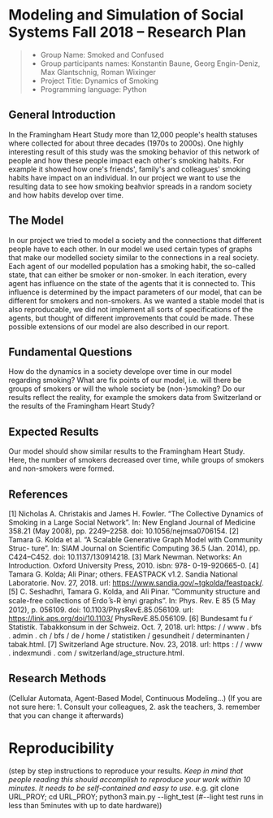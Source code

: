 # Modeling and Simulation of Social Systems Fall 2018 – Research Plan

> * Group Name: Smoked and Confused
> * Group participants names: Konstantin Baune, Georg Engin-Deniz, Max Glantschnig, Roman Wixinger
> * Project Title: Dynamics of Smoking
> * Programming language: Python


## General Introduction

In the Framingham Heart Study more than 12,000 people's health statuses where collected for about three decades (1970s to 2000s). One highly interesting result of this study was the smoking behavior of this network of people and how these people impact each other's smoking habits. For example it showed how one's friends', family's and colleagues' smoking habits have impact on an individual.
In our project we want to use the resulting data to see how smoking beahvior spreads in a random society and how habits develop over time.


## The Model

In our project we tried to model a society and the connections that different people have to each other. In our model we used certain types of graphs that make our modelled society similar to the connections in a real society. Each agent of our modelled population has a smoking habit, the so-called state, that can either be smoker or non-smoker. In each iteration, every agent has influence on the state of the agents that it is connected to. This influence is determined by the impact parameters of our model, that can be different for smokers and non-smokers. As we wanted a stable model that is also reproducable, we did not implement all sorts of specifications of the agents, but thought of different improvements that could be made. These possible extensions of our model are also described in our report.


## Fundamental Questions

How do the dynamics in a society develope over time in our model regarding smoking?
What are fix points of our model, i.e. will there be groups of smokers or will the whole society be (non-)smoking?
Do our results reflect the reality, for example the smokers data from Switzerland or the results of the Framingham Heart Study?


## Expected Results

Our model should show similar results to the Framingham Heart Study. Here, the number of smokers decreased over time, while groups of smokers and non-smokers were formed.


## References 

[1] Nicholas A. Christakis and James H. Fowler. “The Collective Dynamics of Smoking in a Large Social Network”. In: New England Journal of Medicine 358.21 (May 2008), pp. 2249–2258. doi: 10.1056/nejmsa0706154.
[2] Tamara G. Kolda et al. “A Scalable Generative Graph Model with Community Struc- ture”. In: SIAM Journal on Scientific Computing 36.5 (Jan. 2014), pp. C424–C452. doi: 10.1137/130914218.
[3] Mark Newman. Networks: An Introduction. Oxford University Press, 2010. isbn: 978- 0-19-920665-0.
[4] Tamara G. Kolda; Ali Pinar; others. FEASTPACK v1.2. Sandia National Laboratorie. Nov. 27, 2018. url: https://www.sandia.gov/~tgkolda/feastpack/.
[5] C. Seshadhri, Tamara G. Kolda, and Ali Pinar. “Community structure and scale-free collections of Erdo ̋s-R ́enyi graphs”. In: Phys. Rev. E 85 (5 May 2012), p. 056109. doi: 10.1103/PhysRevE.85.056109. url: https://link.aps.org/doi/10.1103/ PhysRevE.85.056109.
[6] Bundesamt fu ̈r Statistik. Tabakkonsum in der Schweiz. Oct. 7, 2018. url: https: / / www . bfs . admin . ch / bfs / de / home / statistiken / gesundheit / determinanten / tabak.html.
[7] Switzerland Age structure. Nov. 23, 2018. url: https : / / www . indexmundi . com / switzerland/age_structure.html.

## Research Methods

(Cellular Automata, Agent-Based Model, Continuous Modeling...) (If you are not sure here: 1. Consult your colleagues, 2. ask the teachers, 3. remember that you can change it afterwards)


# Reproducibility

(step by step instructions to reproduce your results. *Keep in mind that people reading this should accomplish to reproduce your work within 10 minutes. It needs to be self-contained and easy to use*. e.g. git clone URL_PROY; cd URL_PROY; python3 main.py --light_test (#--light test runs in less than 5minutes with up to date hardware)) 


